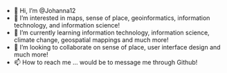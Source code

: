 - 👋 Hi, I’m @Johanna12
- 👀 I’m interested in maps, sense of place, geoinformatics, information technology, and information science!
- 🌱 I’m currently learning information technology, information science, climate change, geospatial mappings and much more!
- 💞️ I’m looking to collaborate on sense of place, user interface design and much more!
- 📫 How to reach me ... would be to message me through Github!

<!---
Johanna12/Johanna12 is a ✨ special ✨ repository because its `README.md` (this file) appears on your GitHub profile.
You can click the Preview link to take a look at your changes.
--->
